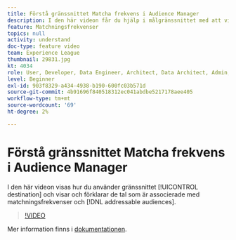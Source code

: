 ```yaml
---
title: Förstå gränssnittet Matcha frekvens i Audience Manager
description: I den här videon får du hjälp i målgränssnittet med att visa och förklara antalet som är kopplade till matchningsfrekvenser och adresserbara målgrupper.
feature: Matchningsfrekvenser
topics: null
activity: understand
doc-type: feature video
team: Experience League
thumbnail: 29831.jpg
kt: 4034
role: User, Developer, Data Engineer, Architect, Data Architect, Admin, Leader
level: Beginner
exl-id: 903f8329-a434-4938-b190-600fc03b571d
source-git-commit: 4b91696f840518312ec041abdbe5217178aee405
workflow-type: tm+mt
source-wordcount: '69'
ht-degree: 2%

---
```


# Förstå gränssnittet Matcha frekvens i Audience Manager

I den här videon visas hur du använder gränssnittet [!UICONTROL destination] och visar och förklarar de tal som är associerade med matchningsfrekvenser och [!DNL addressable audiences].

>[!VIDEO](https://video.tv.adobe.com/v/29831/?quality=12)

Mer information finns i [dokumentationen](https://docs.adobe.com/help/en/audience-manager/user-guide/features/addressable-audiences.html).
